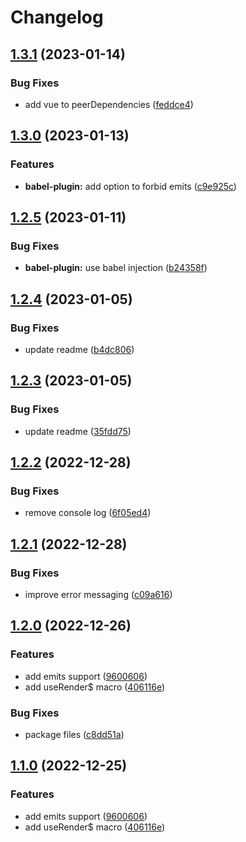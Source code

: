 # Changelog

## [1.3.1](https://github.com/madeofsun/vue-tsx-macros/compare/v1.3.0...v1.3.1) (2023-01-14)


### Bug Fixes

* add vue to peerDependencies ([feddce4](https://github.com/madeofsun/vue-tsx-macros/commit/feddce4c63ef34b7d3916a1f55b5aa9402d5e10e))

## [1.3.0](https://github.com/madeofsun/vue-tsx-macros/compare/v1.2.5...v1.3.0) (2023-01-13)


### Features

* **babel-plugin:** add option to forbid emits ([c9e925c](https://github.com/madeofsun/vue-tsx-macros/commit/c9e925c030ef3a602331fa84ba2f41cf55b80eb1))

## [1.2.5](https://github.com/madeofsun/vue-tsx-macros/compare/v1.2.4...v1.2.5) (2023-01-11)


### Bug Fixes

* **babel-plugin:** use babel injection ([b24358f](https://github.com/madeofsun/vue-tsx-macros/commit/b24358f0d083c08b130e20c901f504b10dfa420f))

## [1.2.4](https://github.com/madeofsun/vue-tsx-macros/compare/v1.2.3...v1.2.4) (2023-01-05)


### Bug Fixes

* update readme ([b4dc806](https://github.com/madeofsun/vue-tsx-macros/commit/b4dc8067578323a1f4297df056a6c3782fa91a1c))

## [1.2.3](https://github.com/madeofsun/vue-tsx-macros/compare/v1.2.2...v1.2.3) (2023-01-05)


### Bug Fixes

* update readme ([35fdd75](https://github.com/madeofsun/vue-tsx-macros/commit/35fdd75cada1f736a234e5a3f1b363c3e462c883))

## [1.2.2](https://github.com/madeofsun/vue-tsx-macros/compare/v1.2.1...v1.2.2) (2022-12-28)


### Bug Fixes

* remove console log ([6f05ed4](https://github.com/madeofsun/vue-tsx-macros/commit/6f05ed49c1f70d11af20bd59064a904faea55cda))

## [1.2.1](https://github.com/madeofsun/vue-tsx-macros/compare/v1.2.0...v1.2.1) (2022-12-28)


### Bug Fixes

* improve error messaging ([c09a616](https://github.com/madeofsun/vue-tsx-macros/commit/c09a616b76897400b311aec9239e4ca97c6fffb3))

## [1.2.0](https://github.com/madeofsun/vue-tsx-macros/compare/v1.1.0...v1.2.0) (2022-12-26)


### Features

* add emits support ([9600606](https://github.com/madeofsun/vue-tsx-macros/commit/9600606310263ab80bf972ec008283d9791a235f))
* add useRender$ macro ([406116e](https://github.com/madeofsun/vue-tsx-macros/commit/406116ef661545b682b5f2aa46da43c60c2891bf))


### Bug Fixes

* package files ([c8dd51a](https://github.com/madeofsun/vue-tsx-macros/commit/c8dd51a32c79853696c5cf990c3c9bb271f0923e))

## [1.1.0](https://github.com/madeofsun/vue-tsx-macros/compare/v1.0.4...v1.1.0) (2022-12-25)


### Features

* add emits support ([9600606](https://github.com/madeofsun/vue-tsx-macros/commit/9600606310263ab80bf972ec008283d9791a235f))
* add useRender$ macro ([406116e](https://github.com/madeofsun/vue-tsx-macros/commit/406116ef661545b682b5f2aa46da43c60c2891bf))
